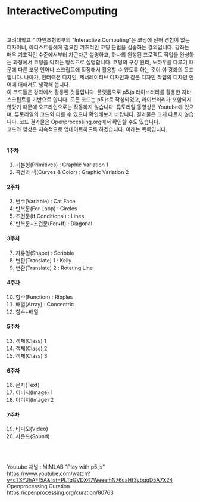 # InteractiveComputing
<br>
   
고려대학교 디자인조형학부의 "Interactive Computing"은 코딩에 전혀 경험이 없는 디자이너, 아티스트들에게 필요한 기초적인 코딩 문법을 실습하는 강의입니다. 강좌는 매우 기초적인 수준에서부터 차근차근 설명하고, 하나의 완성된 프로젝트 작업을 완성하는 과정에서 코딩을 익히는 방식으로 설명합니다. 코딩의 구성 원리, 노하우를 다루기 때문에 다른 코딩 언어나 스크립트에 확장해서 활용할 수 있도록 하는 것이 이 강좌의 목표입니다. 나아가, 인터랙션 디자인, 제너레이티브 디자인과 같은 디자인 작업의 디자인 언어에 대해서도 생각해 봅니다.   
이 코드들은 강좌에서 활용된 것들입니다. 플랫폼으로 p5.js 라이브러리를 활용한 자바스크립트를 기반으로 합니다. 모든 코드는 p5.js로 작성되었고, 라이브러리가 포함되지 않았기 때문에 오프라인으로는 작동하지 않습니다. 튜토리얼 동영상은 Youtube에 있으며, 튜토리얼의 코드와 다를 수 있으니 확인해보기 바랍니다. 결과물은 크게 다르지 않습니다. 코드 결과물은 Openprocessing.org에서 확인할 수도 있습니다.   
코드와 영상은 지속적으로 업데이트하도록 하겠습니다. 아래는 목록입니다.   
<br>
#### 1주차
1. 기본형(Primitives) : Graphic Variation 1   
2. 곡선과 색(Curves & Color) : Graphic Variation 2   
#### 2주차   
3. 변수(Variable) : Cat Face   
4. 반복문(For Loop) : Circles   
5. 조건문(If Conditional) : Lines   
6. 반복문+조건문(For+If) : Diagonal  
#### 3주차   
7. 자유형(Shape) : Scribble      
8. 변환(Translate) 1 : Kelly   
9. 변환(Translate) 2 : Rotating Line   
#### 4주차
10. 함수(Function) : Ripples   
11. 배열(Array) : Concentric   
12. 함수+배열   
#### 5주차
13. 객체(Class) 1   
14. 객체(Class) 2   
15. 객체(Class) 3   
#### 6주차 
16. 문자(Text)   
17. 이미지(Image) 1   
18. 이미지(Image) 2   
#### 7주차
19. 비디오(Video)   
20. 사운드(Sound)   
<br>
<br>

Youtube 채널 : MIMLAB "Play with p5.js"   
https://www.youtube.com/watch?v=cTSYJhAFf5A&list=PLTqGVDX47WeeemN76caHf3ybqqD5A7X24   
Openprocessing Curation    
https://openprocessing.org/curation/80763   

